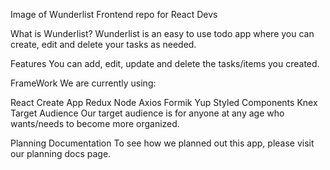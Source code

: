 Image of Wunderlist
Frontend
repo for React Devs

What is Wunderlist?
Wunderlist is an easy to use todo app where you can create, edit and delete your tasks as needed.

Features
You can add, edit, update and delete the tasks/items you created.

FrameWork
We are currently using:

React Create App
Redux
Node
Axios
Formik
Yup
Styled Components
Knex
Target Audience
Our target audience is for anyone at any age who wants/needs to become more organized.

Planning Documentation
To see how we planned out this app, please visit our planning docs page.
